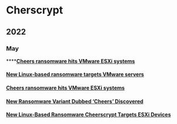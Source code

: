 # Cherscrypt

## 2022

### May

****[**Cheers ransomware hits VMware ESXi systems**](https://www.dslreports.com/forum/r33412576-Cheers-ransomware-hits-VMware-ESXi-systems)

#### [New Linux-based ransomware targets VMware servers](https://www.csoonline.com/article/3662153/new-linux-based-ransomware-targets-vmware-servers.html)

#### [Cheers ransomware hits VMware ESXi systems](https://www.theregister.com/2022/05/26/vmware-cheers-ransomware/)

#### [New Ransomware Variant Dubbed ‘Cheers’ Discovered](https://heimdalsecurity.com/blog/a-new-ransomware-variant-dubbed-cheers-was-discovered/)

#### [New Linux-Based Ransomware Cheerscrypt Targets ESXi Devices](https://www.trendmicro.com/en\_us/research/22/e/new-linux-based-ransomware-cheerscrypt-targets-exsi-devices.html)

